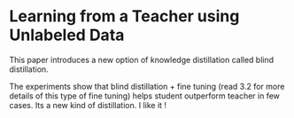 # Learning from a Teacher using Unlabeled Data
This paper introduces a new option of knowledge distillation called blind distillation.

The experiments show that blind distillation + fine tuning (read 3.2 for more details of this type of fine tuning) helps student outperform teacher in few cases.
Its a new kind of distillation. I like it !
